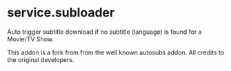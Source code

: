 service.subloader
===============

Auto trigger subtitle download if no subtitle (language) is found for a Movie/TV Show.<br>

This addon is a fork from from the well known autosubs addon.
All credits to the original developers.
